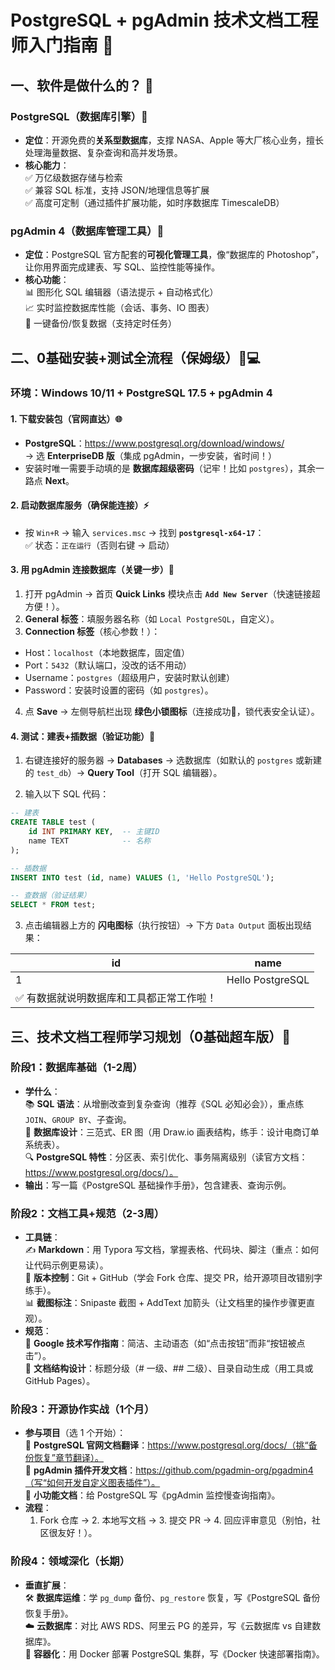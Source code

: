 # PostgreSQL + pgAdmin 技术文档工程师入门指南 🚀

## 一、软件是做什么的？ 🧐

### PostgreSQL（数据库引擎）💾

- **定位**：开源免费的**关系型数据库**，支撑 NASA、Apple 等大厂核心业务，擅长处理海量数据、复杂查询和高并发场景。
- **核心能力**：  
  ✅ 万亿级数据存储与检索  
  ✅ 兼容 SQL 标准，支持 JSON/地理信息等扩展  
  ✅ 高度可定制（通过插件扩展功能，如时序数据库 TimescaleDB）

### pgAdmin 4（数据库管理工具）🔧

- **定位**：PostgreSQL 官方配套的**可视化管理工具**，像“数据库的 Photoshop”，让你用界面完成建表、写 SQL、监控性能等操作。
- **核心功能**：  
  📊 图形化 SQL 编辑器（语法提示 + 自动格式化）  
  📈 实时监控数据库性能（会话、事务、IO 图表）  
  🔌 一键备份/恢复数据（支持定时任务）

## 二、0基础安装+测试全流程（保姆级）👩💻

### 环境：Windows 10/11 + PostgreSQL 17.5 + pgAdmin 4

#### 1. 下载安装包（官网直达）🌐

- **PostgreSQL**：https://www.postgresql.org/download/windows/  
  → 选 **EnterpriseDB 版**（集成 pgAdmin，一步安装，省时间！）
- 安装时唯一需要手动填的是 **数据库超级密码**（记牢！比如 `postgres`），其余一路点 **Next**。

#### 2. 启动数据库服务（确保能连接）⚡

- 按 `Win+R` → 输入 `services.msc` → 找到 **`postgresql-x64-17`**：  
  ✅ 状态：`正在运行`（否则右键 → 启动）

#### 3. 用 pgAdmin 连接数据库（关键一步）🔗

1. 打开 pgAdmin → 首页 **Quick Links** 模块点击 **`Add New Server`**（快速链接超方便！）。
2. **General 标签**：填服务器名称（如 `Local PostgreSQL`，自定义）。
3. **Connection 标签**（核心参数！）：
  - Host：`localhost`（本地数据库，固定值）
  - Port：`5432`（默认端口，没改的话不用动）
  - Username：`postgres`（超级用户，安装时默认创建）
  - Password：安装时设置的密码（如 `postgres`）。
4. 点 **Save** → 左侧导航栏出现 **绿色小锁图标**（连接成功🎉，锁代表安全认证）。

#### 4. 测试：建表+插数据（验证功能）📝

1. 右键连接好的服务器 → **Databases** → 选数据库（如默认的 `postgres` 或新建的 `test_db`）→ **Query Tool**（打开 SQL 编辑器）。
  
2. 输入以下 SQL 代码：
  
  ```sql
  -- 建表
  CREATE TABLE test (
      id INT PRIMARY KEY,  -- 主键ID
      name TEXT            -- 名称
  );  
  
  -- 插数据
  INSERT INTO test (id, name) VALUES (1, 'Hello PostgreSQL');  
  
  -- 查数据（验证结果）
  SELECT * FROM test;  
  ```
  
3. 点击编辑器上方的 **闪电图标**（执行按钮）→ 下方 `Data Output` 面板出现结果：
  
  | id  | name |
  | --- | --- |
  | 1   | Hello PostgreSQL |
  | ✅ 有数据就说明数据库和工具都正常工作啦！ |     |
  

## 三、技术文档工程师学习规划（0基础超车版）🎯

### 阶段1：数据库基础（1-2周）

- **学什么**：  
  📚 **SQL 语法**：从增删改查到复杂查询（推荐《SQL 必知必会》），重点练 `JOIN`、`GROUP BY`、子查询。  
  🧠 **数据库设计**：三范式、ER 图（用 Draw.io 画表结构，练手：设计电商订单系统表）。  
  🔍 **PostgreSQL 特性**：分区表、索引优化、事务隔离级别（读官方文档：https://www.postgresql.org/docs/）。
- **输出**：写一篇《PostgreSQL 基础操作手册》，包含建表、查询示例。

### 阶段2：文档工具+规范（2-3周）

- **工具链**：  
  ✍️ **Markdown**：用 Typora 写文档，掌握表格、代码块、脚注（重点：如何让代码示例更易读）。  
  📖 **版本控制**：Git + GitHub（学会 Fork 仓库、提交 PR，给开源项目改错别字练手）。  
  📊 **截图标注**：Snipaste 截图 + AddText 加箭头（让文档里的操作步骤更直观）。
- **规范**：  
  📜 **Google 技术写作指南**：简洁、主动语态（如“点击按钮”而非“按钮被点击”）。  
  🎨 **文档结构设计**：标题分级（# 一级、## 二级）、目录自动生成（用工具或 GitHub Pages）。

### 阶段3：开源协作实战（1个月）

- **参与项目**（选 1 个开始）：  
  🌟 **PostgreSQL 官网文档翻译**：https://www.postgresql.org/docs/（挑“备份恢复”章节翻译）。  
  🌟 **pgAdmin 插件开发文档**：https://github.com/pgadmin-org/pgadmin4（写“如何开发自定义图表插件”）。  
  🌟 **小功能文档**：给 PostgreSQL 写《pgAdmin 监控慢查询指南》。
- **流程**：
  1. Fork 仓库 → 2. 本地写文档 → 3. 提交 PR → 4. 回应评审意见（别怕，社区很友好！）。

### 阶段4：领域深化（长期）

- **垂直扩展**：  
  🛠️ **数据库运维**：学 `pg_dump` 备份、`pg_restore` 恢复，写《PostgreSQL 备份恢复手册》。  
  ☁️ **云数据库**：对比 AWS RDS、阿里云 PG 的差异，写《云数据库 vs 自建数据库》。  
  🐳 **容器化**：用 Docker 部署 PostgreSQL 集群，写《Docker 快速部署指南》。
